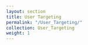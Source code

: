 ```yaml
---
layout: section
title: User Targeting
permalink: "/User_Targeting/"
collection: User_Targeting
weight: 1
---
```


